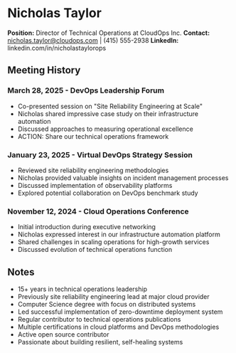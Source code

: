 # Nicholas Taylor
**Position:** Director of Technical Operations at CloudOps Inc.
**Contact:** nicholas.taylor@cloudops.com | (415) 555-2938
**LinkedIn:** linkedin.com/in/nicholastaylorops

## Meeting History

### March 28, 2025 - DevOps Leadership Forum
* Co-presented session on "Site Reliability Engineering at Scale"
* Nicholas shared impressive case study on their infrastructure automation
* Discussed approaches to measuring operational excellence
* ACTION: Share our technical operations framework

### January 23, 2025 - Virtual DevOps Strategy Session
* Reviewed site reliability engineering methodologies
* Nicholas provided valuable insights on incident management processes
* Discussed implementation of observability platforms
* Explored potential collaboration on DevOps benchmark study

### November 12, 2024 - Cloud Operations Conference
* Initial introduction during executive networking
* Nicholas expressed interest in our infrastructure automation platform
* Shared challenges in scaling operations for high-growth services
* Discussed evolution of technical operations function

## Notes
* 15+ years in technical operations leadership
* Previously site reliability engineering lead at major cloud provider
* Computer Science degree with focus on distributed systems
* Led successful implementation of zero-downtime deployment system
* Regular contributor to technical operations publications
* Multiple certifications in cloud platforms and DevOps methodologies
* Active open source contributor
* Passionate about building resilient, self-healing systems